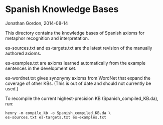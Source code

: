# Spanish Knowledge Bases
Jonathan Gordon, 2014-08-14

This directory contains the knowledge bases of Spanish axioms for
metaphor recognition and interpretation.

es-sources.txt and es-targets.txt are the latest revision of the
manually authored axioms.

es-examples.txt are axioms learned automatically from the example
sentences in the development set.

es-wordnet.txt gives synonymy axioms from WordNet that expand the
coverage of other KBs. (This is out of date and should not currently be
used.)

To recompile the current highest-precision KB (Spanish_compiled_KB.da), run:

    henry -m compile_kb -o Spanish_compiled_KB.da \
    es-sources.txt es-targets.txt es-examples.txt
